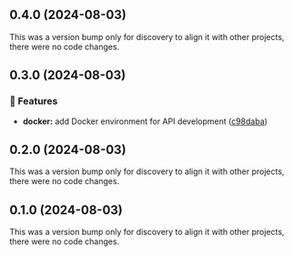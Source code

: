## 0.4.0 (2024-08-03)

This was a version bump only for discovery to align it with other projects, there were no code changes.

## 0.3.0 (2024-08-03)


### 🚀 Features

- **docker:** add Docker environment for API development ([c98daba](https://github.com/0bytes-security/discovery-ce/commit/c98daba))

## 0.2.0 (2024-08-03)

This was a version bump only for discovery to align it with other projects, there were no code changes.

## 0.1.0 (2024-08-03)

This was a version bump only for discovery to align it with other projects, there were no code changes.